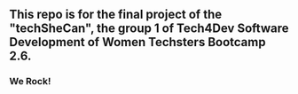 ## This repo is for the final project of the "techSheCan", the group 1 of Tech4Dev Software Development of Women Techsters Bootcamp 2.6.
### We Rock!
